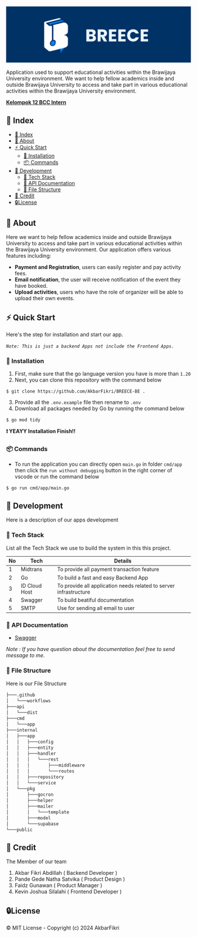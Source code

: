 ![Alt text](/public/Breece-Banner-Github.png "a title")

Application used to support educational activities within the Brawijaya University environment. We want to help fellow academics inside and outside Brawijaya University to access and take part in various educational activities within the Brawijaya University environment.

<u>**Kelompok 12 BCC Intern**</u>

## 📒 Index

- [📒 Index](#-index)
- [🔰 About](#-about)
- [⚡ Quick Start](#-quick-start)
  - [🔌 Installation](#-installation)
  - [📦 Commands](#-commands)
- [🔧 Development](#-development)
  - [📓 Tech Stack](#-tech-stack)
  - [🔩 API Documentation](#-api-documentation)
  - [📁 File Structure](#-file-structure)
- [🌟 Credit](#-credit)
- [🔒License](#license)

## 🔰 About

Here we want to help fellow academics inside and outside Brawijaya University to access and take part in various educational activities within the Brawijaya University environment. Our application offers various features including:

- **Payment and Registration**, users can easily register and pay activity fees.
- **Email notification**, the user will receive notification of the event they have booked.
- **Upload activities**, users who have the role of organizer will be able to upload their own events.

## ⚡ Quick Start

Here's the step for installation and start our app.

_`Note: This is just a backend Apps not include the Frontend Apps.`_

### 🔌 Installation

1. First, make sure that the go language version you have is more than `1.20`
2. Next, you can clone this repository with the command below

```
$ git clone https://github.com/AkbarFikri/BREECE-BE .
```

3. Provide all the `.env.example` file then rename to `.env`
4. Download all packages needed by Go by running the command below

```
$ go mod tidy
```

**❗ YEAYY Installation Finish!!**

### 📦 Commands

- To run the application you can directly open `main.go` in folder `cmd/app` then click the `run without debugging` button in the right corner of vscode or run the command below

```
$ go run cmd/app/main.go
```

## 🔧 Development

Here is a description of our apps development

### 📓 Tech Stack

List all the Tech Stack we use to build the system in this this project.

| No  | Tech          | Details                                                           |
| --- | ------------- | ----------------------------------------------------------------- |
| 1   | Midtrans      | To provide all payment transaction feature                        |
| 2   | Go            | To build a fast and easy Backend App                              |
| 3   | ID Cloud Host | To provide all application needs related to server infrastructure |
| 4   | Swagger       | To build beatiful documentation                                   |
| 5   | SMTP          | Use for sending all email to user                                 |

### 🔩 API Documentation

- [Swagger](https://breece.akbarfikri.site/api/v1/docs)

_Note : If you have question about the documentation feel free to send message to me._

### 📁 File Structure

Here is our File Structure

```
├───.github
│   └───workflows
├───api
│   └───dist
├───cmd
│   └───app
├───internal
│   ├───app
│   │   ├───config
│   │   ├───entity
│   │   ├───handler
│   │   │   └───rest
│   │   │       ├───middleware
│   │   │       └───routes
│   │   ├───repository
│   │   └───service
│   └───pkg
│       ├───gocron
│       ├───helper
│       ├───mailer
│       │   └───template
│       ├───model
│       └───supabase
└───public
```

## 🌟 Credit

The Member of our team

1. Akbar Fikri Abdillah ( Backend Developer )
2. Pande Gede Natha Satvika ( Product Design )
3. Faidz Gunawan ( Product Manager )
4. Kevin Joshua Silalahi ( Frontend Developer )

## 🔒License

© MIT License - Copyright (c) 2024 AkbarFikri
